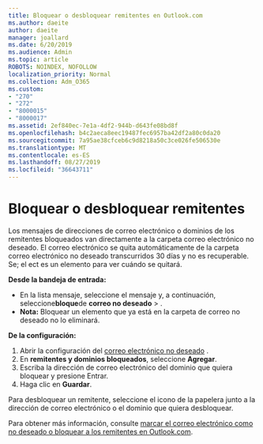 ```yaml
---
title: Bloquear o desbloquear remitentes en Outlook.com
ms.author: daeite
author: daeite
manager: joallard
ms.date: 6/20/2019
ms.audience: Admin
ms.topic: article
ROBOTS: NOINDEX, NOFOLLOW
localization_priority: Normal
ms.collection: Adm_O365
ms.custom:
- "270"
- "272"
- "8000015"
- "8000017"
ms.assetid: 2ef840ec-7e1a-4df2-944b-d643fe08bd8f
ms.openlocfilehash: b4c2aeca8eec19487fec6957ba42df2a80c0da20
ms.sourcegitcommit: 7a95ae38cfceb6c9d8218a50c3ce026fe506530e
ms.translationtype: MT
ms.contentlocale: es-ES
ms.lasthandoff: 08/27/2019
ms.locfileid: "36643711"
---
```

# <a name="block-or-unblock-senders"></a>Bloquear o desbloquear remitentes

Los mensajes de direcciones de correo electrónico o dominios de los remitentes bloqueados van directamente a la carpeta correo electrónico no deseado. El correo electrónico se quita automáticamente de la carpeta correo electrónico no deseado transcurridos 30 días y no es recuperable. Se; el ect es un elemento para ver cuándo se quitará.

**Desde la bandeja de entrada:**

- En la lista mensaje, seleccione el mensaje y, a continuación, seleccione**bloque**de **correo no deseado** > .
- **Nota:** Bloquear un elemento que ya está en la carpeta de correo no deseado no lo eliminará.

**De la configuración:**

1. Abrir la configuración del [correo electrónico no deseado](https://outlook.live.com/mail/options/mail/junkEmail) .
2. En **remitentes y dominios bloqueados**, seleccione **Agregar**.
3. Escriba la dirección de correo electrónico del dominio que quiera bloquear y presione Entrar.
4. Haga clic en **Guardar**.

Para desbloquear un remitente, seleccione el icono de la papelera junto a la dirección de correo electrónico o el dominio que quiera desbloquear.

Para obtener más información, consulte [marcar el correo electrónico como no deseado o bloquear a los remitentes en Outlook.com](https://support.office.com/article/a3ece97b-82f8-4a5e-9ac3-e92fa6427ae4?wt.mc_id=Office_Outlook_com_Alchemy).